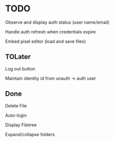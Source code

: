 TODO
====

Observe and display auth status (user name/email)

Handle auth refresh when credentials expire

Embed pixel editor (load and save files)

TOLater
-------

Log out button

Maintain identity id from unauth -> auth user


Done
----

Delete File

Auto-login

Display Filetree

Expand/collapse folders
